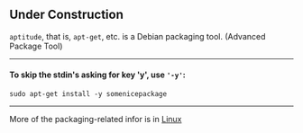 
## Under Construction

```aptitude```, that is, ```apt-get```, etc. is a Debian packaging tool.
 (Advanced Package Tool)

---

#### To skip the stdin's asking for key 'y', use ```'-y'```:

    sudo apt-get install -y somenicepackage
    
---
    
More of the packaging-related infor is in [Linux](Linux.md)

